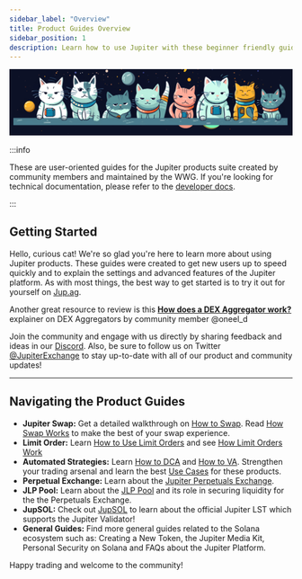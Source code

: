 ```yaml
---
sidebar_label: "Overview"
title: Product Guides Overview
sidebar_position: 1
description: Learn how to use Jupiter with these beginner friendly guides and tutorials.
---
```


<head>
    <title>Jupiter Guides: Welcome Catdets!</title>
    <meta name="twitter:card" content="summary" />
</head>


![Cats](../guides/img/cat_banner.png)

:::info

These are user-oriented guides for the Jupiter products suite created by community members and maintained by the WWG. If you're looking for technical documentation, please refer to the [developer docs](/docs).

:::

## Getting Started
Hello, curious cat! We're so glad you're here to learn more about using Jupiter products. These guides were created to get new users up to speed quickly and to explain the settings and advanced features of the Jupiter platform. As with most things, the best way to get started is to try it out for yourself on [Jup.ag](https://jup.ag).

Another great resource to review is this [**How does a DEX Aggregator work?**](https://oneel.notion.site/Jupiter-Aggregation-0ef3149cd3bb485b8e118432e6cf8472) explainer on DEX Aggregators by community member @oneel_d

Join the community and engage with us directly by sharing feedback and ideas in our [Discord](https://discord.gg/jup). Also, be sure to follow us on Twitter [@JupiterExchange](https://twitter.com/JupiterExchange) to stay up-to-date with all of our product and community updates! 

---

## Navigating the Product Guides
- **Jupiter Swap:** Get a detailed walkthrough on [How to Swap](/guides/jupiter-swap/swap). Read [How Swap Works](/guides/jupiter-swap/how-swap-works) to make the best of your swap experience.
- **Limit Order:** Learn [How to Use Limit Orders](/guides/limit-order/limit-order) and see [How Limit Orders Work](/guides/limit-order/how-lo-work)
- **Automated Strategies:** Learn [How to DCA](/guides/dca/how-to-dca) and [How to VA](/guides/va/how-to-va). Strengthen your trading arsenal and learn the best [Use Cases](/guides/dca/explainer) for these products.
- **Perpetual Exchange:** Learn about the [Jupiter Perpetuals Exchange](/guides/perpetual-exchange/overview).
- **JLP Pool:** Learn about the [JLP Pool](/guides/jlp/jlp) and its role in securing liquidity for the the Perpetuals Exchange. 
- **JupSOL:**  Check out [JupSOL](/guides/jupsol/jupsol) to learn about the official Jupiter LST which supports the Jupiter Validator!
- **General Guides:** Find more general guides related to the Solana ecosystem such as: Creating a New Token, the Jupiter Media Kit, Personal Security on Solana and FAQs about the Jupiter Platform.

Happy trading and welcome to the community!


